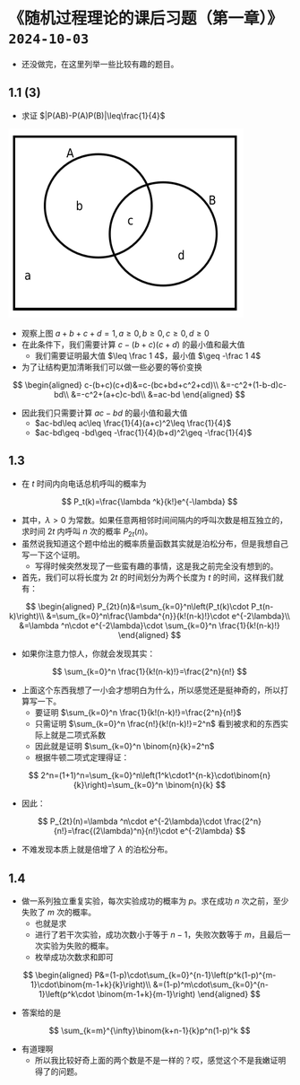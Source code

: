 # 《随机过程理论的课后习题（第一章）》`2024-10-03`

-  还没做完，在这里列举一些比较有趣的题目。

## 1.1 (3)

- 求证 $|P(AB)-P(A)P(B)|\leq\frac{1}{4}$

<img src="../../blob/img/2024-10-03_rand-ex-01.png">

- 观察上图 $a+b+c+d=1, a\geq 0, b\geq 0, c\geq 0, d\geq 0$
- 在此条件下，我们需要计算 $c-(b+c)(c+d)$ 的最小值和最大值
  - 我们需要证明最大值 $\leq \frac 1 4$，最小值 $\geq -\frac 1 4$
- 为了让结构更加清晰我们可以做一些必要的等价变换

$$
\begin{aligned}
c-(b+c)(c+d)&=c-(bc+bd+c^2+cd)\\
&=-c^2+(1-b-d)c-bd\\
&=-c^2+(a+c)c-bd\\
&=ac-bd
\end{aligned}
$$

- 因此我们只需要计算 $ac-bd$ 的最小值和最大值
  - $ac-bd\leq ac\leq \frac{1}{4}(a+c)^2\leq \frac{1}{4}$
  - $ac-bd\geq -bd\geq -\frac{1}{4}(b+d)^2\geq -\frac{1}{4}$

## 1.3

- 在 $t$ 时间内向电话总机呼叫的概率为

$$
P_t(k)=\frac{\lambda ^k}{k!}e^{-\lambda}
$$

- 其中，$\lambda>0$ 为常数。如果任意两相邻时间间隔内的呼叫次数是相互独立的，求时间 $2t$ 内呼叫 $n$ 次的概率 $P_{2t}(n)$。
- 虽然说我知道这个题中给出的概率质量函数其实就是泊松分布，但是我想自己写一下这个证明。
  - 写得时候突然发现了一些蛮有趣的事情，这是我之前完全没有想到的。
- 首先，我们可以将长度为 $2t$ 的时间划分为两个长度为 $t$ 的时间，这样我们就有：

$$
\begin{aligned}
P_{2t}(n)&=\sum_{k=0}^n\left(P_t(k)\cdot P_t(n-k)\right)\\
&=\sum_{k=0}^n\frac{\lambda^{n}}{k!(n-k)!}\cdot e^{-2\lambda}\\
&=\lambda ^n\cdot e^{-2\lambda}\cdot \sum_{k=0}^n \frac{1}{k!(n-k)!}
\end{aligned}
$$

- 如果你注意力惊人，你就会发现其实：

$$
\sum_{k=0}^n \frac{1}{k!(n-k)!}=\frac{2^n}{n!}
$$

- 上面这个东西我想了一小会才想明白为什么，所以感觉还是挺神奇的，所以打算写一下。
  - 要证明 $\sum_{k=0}^n \frac{1}{k!(n-k)!}=\frac{2^n}{n!}$
  - 只需证明 $\sum_{k=0}^n \frac{n!}{k!(n-k)!}=2^n$ 看到被求和的东西实际上就是二项式系数
  - 因此就是证明 $\sum_{k=0}^n \binom{n}{k}=2^n$
  - 根据牛顿二项式定理得证：

$$
2^n=(1+1)^n=\sum_{k=0}^n\left(1^k\cdot1^{n-k}\cdot\binom{n}{k}\right)=\sum_{k=0}^n \binom{n}{k}
$$

- 因此：

$$
P_{2t}(n)=\lambda ^n\cdot e^{-2\lambda}\cdot \frac{2^n}{n!}=\frac{(2\lambda)^n}{n!}\cdot e^{-2\lambda}
$$

- 不难发现本质上就是倍增了 $\lambda$ 的泊松分布。

## 1.4

- 做一系列独立重复实验，每次实验成功的概率为 $p$。求在成功 $n$ 次之前，至少失败了 $m$ 次的概率。
  - 也就是求
  - 进行了若干次实验，成功次数小于等于 $n-1$，失败次数等于 $m$，且最后一次实验为失败的概率。
  - 枚举成功次数求和即可

$$
\begin{aligned}
P&=(1-p)\cdot\sum_{k=0}^{n-1}\left(p^k(1-p)^{m-1}\cdot\binom{m-1+k}{k}\right)\\
&=(1-p)^m\cdot\sum_{k=0}^{n-1}\left(p^k\cdot \binom{m-1+k}{m-1}\right)
\end{aligned}
$$

- 答案给的是

$$
\sum_{k=m}^{\infty}\binom{k+n-1}{k}p^n(1-p)^k
$$

- 有道理啊
  - 所以我比较好奇上面的两个数是不是一样的？哎，感觉这个不是我嫩证明得了的问题。

